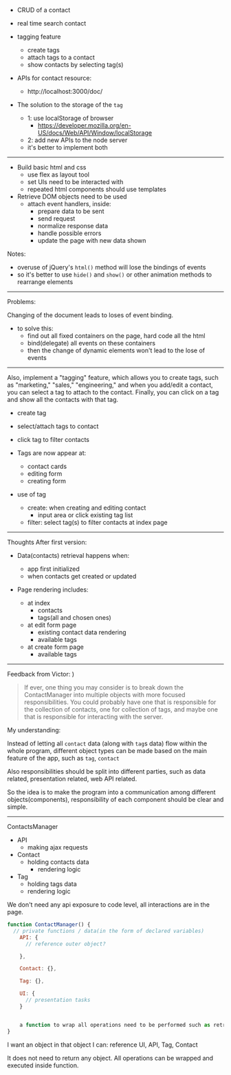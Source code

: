 - CRUD of a contact
- real time search contact
- tagging feature
  - create tags
  - attach tags to a contact
  - show contacts by selecting tag(s)

- APIs for contact resource:
  - http://localhost:3000/doc/
- The solution to the storage of the `tag`
  - 1: use localStorage of browser
    - https://developer.mozilla.org/en-US/docs/Web/API/Window/localStorage
  - 2: add new APIs to the node server
  - it's better to implement both

---

- Build basic html and css
  - use flex as layout tool
  - set UIs need to be interacted with
  - repeated html components should use templates
- Retrieve DOM objects need to be used
  - attach event handlers, inside:
    - prepare data to be sent
    - send request
    - normalize response data
    - handle possible errors
    - update the page with new data shown

Notes:

- overuse of jQuery's `html()` method will lose the bindings of events
- so it's better to use `hide()` and `show()` or other animation methods to rearrange elements

---

Problems:

Changing of the document leads to loses of event binding.
- to solve this:
  - find out all fixed containers on the page, hard code all the html
  - bind(delegate) all events on these containers
  - then the change of dynamic elements won't lead to the lose of events

---

Also, implement a "tagging" feature, which allows you to create tags, such as "marketing," "sales," "engineering," and when you add/edit a contact, you can select a tag to attach to the contact. Finally, you can click on a tag and show all the contacts with that tag.

- create tag
- select/attach tags to contact
- click tag to filter contacts

- Tags are now appear at:
  - contact cards
  - editing form
  - creating form

- use of tag
  - create: when creating and editing contact
    - input area or click existing tag list
  - filter: select tag(s) to filter contacts at index page

---

Thoughts After first version:

- Data(contacts) retrieval happens when:
  - app first initialized
  - when contacts get created or updated

- Page rendering includes:
  - at index
    - contacts
    - tags(all and chosen ones)
  - at edit form page
    - existing contact data rendering
    - available tags
  - at create form page
    - available tags

---

Feedback from Victor: )

> If ever, one thing you may consider is to break down the ContactManager into multiple objects with more focused responsibilities. You could probably have one that is responsible for the collection of contacts, one for collection of tags, and maybe one that is responsible for interacting with the server.

My understanding:

Instead of letting all `contact` data (along with `tag`s data) flow within the whole program, different object types can be made based on the main feature of the app, such as `tag`, `contact`

Also responsibilities should be split into different parties, such as data related, presentation related, web API related.

So the idea is to make the program into a communication among different objects(components), responsibility of each component should be clear and simple.

---

ContactsManager
  - API
    - making ajax requests
  - Contact
    - holding contacts data
      - rendering logic
  - Tag
    - holding tags data
    - rendering logic

We don't need any api exposure to code level, all interactions are in the page.

```js
function ContactManager() {
  // private functions / data(in the form of declared variables)
    API: {
      // reference outer object?

    },

    Contact: {},

    Tag: {},

    UI: {
      // presentation tasks
    }


    a function to wrap all operations need to be performed such as retrieving data, binding events
}

```

I want an object
in that object
I can:
  reference UI, API, Tag, Contact

It does not need to return any object. All operations can be wrapped and executed inside function.
